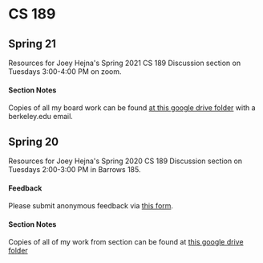 # CS 189

## Spring 21

Resources for Joey Hejna's Spring 2021 CS 189 Discussion section on Tuesdays 3:00-4:00 PM on zoom.

#### Section Notes
Copies of all my board work can be found [at this google drive folder](https://drive.google.com/drive/folders/16QvEZvhooerRJ3GJyAgTKVwo0Q_b-5NB?usp=sharing) with a berkeley.edu email.


## Spring 20

Resources for Joey Hejna's Spring 2020 CS 189 Discussion section on Tuesdays 2:00-3:00 PM in Barrows 185.

#### Feedback
Please submit anonymous feedback via [this form](https://forms.gle/eQ5sZzyxQ6AYkoom7).

#### Section Notes
Copies of all of my work from section can be found at [this google drive folder](https://drive.google.com/drive/folders/1YvcnJll017ktTKIfXAHBM217h6X1qbtl?usp=sharing)
